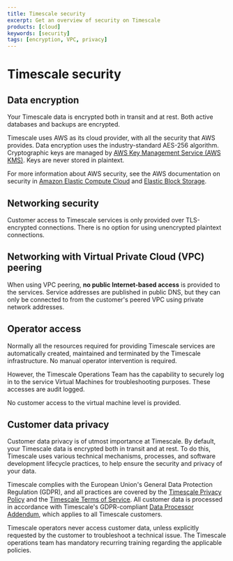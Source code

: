 ```yaml
---
title: Timescale security
excerpt: Get an overview of security on Timescale
products: [cloud]
keywords: [security]
tags: [encryption, VPC, privacy]
---
```


# Timescale security

## Data encryption

Your Timescale data is encrypted both in transit and at rest. Both active
databases and backups are encrypted.

Timescale uses AWS as its cloud provider, with all the security that AWS
provides. Data encryption uses the industry-standard AES-256 algorithm.
Cryptographic keys are managed by
[AWS Key Management Service (AWS KMS)][aws-kms]. Keys are never stored in plaintext.

For more information about AWS security, see the AWS documentation on security
in [Amazon Elastic Compute Cloud][ec2-security] and
[Elastic Block Storage][ebs-security].

## Networking security

Customer access to Timescale services is only provided over TLS-encrypted
connections. There is no option for using unencrypted plaintext connections.

## Networking with Virtual Private Cloud (VPC) peering

When using VPC peering, **no public Internet-based access** is provided to the
services. Service addresses are published in public DNS, but they can only be
connected to from the customer's peered VPC using private network addresses.

## Operator access

Normally all the resources required for providing Timescale services are
automatically created, maintained and terminated by the Timescale
infrastructure. No manual operator intervention is required.

However, the Timescale Operations Team has the capability to securely
log in to the service Virtual Machines for troubleshooting purposes. These
accesses are audit logged.

No customer access to the virtual machine level is provided.

## Customer data privacy

Customer data privacy is of utmost importance at Timescale. By default, your
Timescale data is encrypted both in transit and at rest. To do this,
Timescale uses various technical mechanisms, processes, and software development
lifecycle practices, to help ensure the security and privacy of your data.

Timescale complies with the European Union's General Data Protection Regulation
(GDPR), and all practices are covered by the
[Timescale Privacy Policy][timescale-privacy-policy]
and the [Timescale Terms of Service][tsc-tos]. All customer data is
processed in accordance with Timescale's GDPR-compliant
[Data Processor Addendum][tsc-data-processor-addendum],
which applies to all Timescale customers.

Timescale operators never access customer data, unless explicitly requested by
the customer to troubleshoot a technical issue. The Timescale operations team
has mandatory recurring training regarding the applicable policies.

[timescale-privacy-policy]: https://www.timescale.com/legal/privacy
[tsc-tos]: https://www.timescale.com/legal/timescale-cloud-terms-of-service
[tsc-data-processor-addendum]: https://www.timescale.com/legal/timescale-cloud-data-processing-addendum
[aws-kms]: https://aws.amazon.com/kms/
[ec2-security]: https://docs.aws.amazon.com/AWSEC2/latest/UserGuide/data-protection.html
[ebs-security]: https://docs.aws.amazon.com/AWSEC2/latest/UserGuide/EBSEncryption.html
